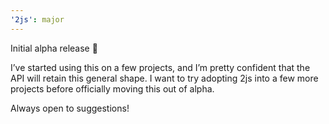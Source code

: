 ```yaml
---
'2js': major
---
```


Initial alpha release 🎉

I’ve started using this on a few projects, and I’m pretty confident that the API will retain this general shape. I want to try adopting 2js into a few more projects before officially moving this out of alpha.

Always open to suggestions!
